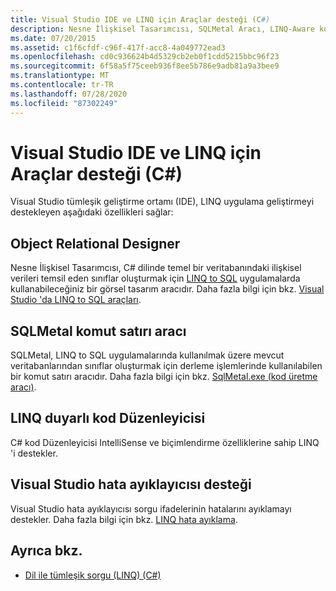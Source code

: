 ```yaml
---
title: Visual Studio IDE ve LINQ için Araçlar desteği (C#)
description: Nesne İlişkisel Tasarımcısı, SQLMetal Aracı, LINQ-Aware kod Düzenleyicisi ve hata ayıklayıcı gibi LINQ geliştirmeyi destekleyen Visual Studio özellikleri hakkında bilgi edinin.
ms.date: 07/20/2015
ms.assetid: c1f6cfdf-c96f-417f-acc8-4a049772ead3
ms.openlocfilehash: cd0c936624b4d5329cb2eb0f1cdd5215bbc96f23
ms.sourcegitcommit: 6f58a5f75ceeb936f8ee5b786e9adb81a9a3bee9
ms.translationtype: MT
ms.contentlocale: tr-TR
ms.lasthandoff: 07/28/2020
ms.locfileid: "87302249"
---
```

# <a name="visual-studio-ide-and-tools-support-for-linq-c"></a>Visual Studio IDE ve LINQ için Araçlar desteği (C#)
Visual Studio tümleşik geliştirme ortamı (IDE), LINQ uygulama geliştirmeyi destekleyen aşağıdaki özellikleri sağlar:  
  
## <a name="object-relational-designer"></a>Object Relational Designer  
 Nesne İlişkisel Tasarımcısı, C# dilinde temel bir veritabanındaki ilişkisel verileri temsil eden sınıflar oluşturmak için [LINQ to SQL](../../../../framework/data/adonet/sql/linq/index.md) uygulamalarda kullanabileceğiniz bir görsel tasarım aracıdır. Daha fazla bilgi için bkz. [Visual Studio 'da LINQ to SQL araçları](/visualstudio/data-tools/linq-to-sql-tools-in-visual-studio2).  
  
## <a name="sqlmetal-command-line-tool"></a>SQLMetal komut satırı aracı  
 SQLMetal, LINQ to SQL uygulamalarında kullanılmak üzere mevcut veritabanlarından sınıflar oluşturmak için derleme işlemlerinde kullanılabilen bir komut satırı aracıdır. Daha fazla bilgi için bkz. [SqlMetal.exe (kod üretme aracı)](../../../../framework/tools/sqlmetal-exe-code-generation-tool.md).  
  
## <a name="linq-aware-code-editor"></a>LINQ duyarlı kod Düzenleyicisi  
 C# kod Düzenleyicisi IntelliSense ve biçimlendirme özelliklerine sahip LINQ 'i destekler.  
  
## <a name="visual-studio-debugger-support"></a>Visual Studio hata ayıklayıcısı desteği  
 Visual Studio hata ayıklayıcısı sorgu ifadelerinin hatalarını ayıklamayı destekler. Daha fazla bilgi için bkz. [LINQ hata ayıklama](/visualstudio/debugger/debugging-linq).  
  
## <a name="see-also"></a>Ayrıca bkz.

- [Dil ile tümleşik sorgu (LINQ) (C#)](./index.md)
